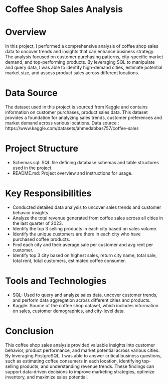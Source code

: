 # Coffee Shop Sales Analysis

<h1><a name="introduction">Overview</a></h1>
<p>In this project, I performed a comprehensive analysis of coffee shop sales data to uncover trends and insights that can enhance business strategy. The analysis focused on customer purchasing patterns, city-specific market demand, and top-performing products. By leveraging SQL to manipulate and query data, I was able to identify high-demand cities, estimate potential market size, and assess product sales across different locations. </p>


<h1><a name="projectobjectives">Data Source</a></h1>
<p>The dataset used in this project is sourced from Kaggle and contains information on customer purchases, product sales data. This dataset provides a foundation for analyzing sales trends, customer preferences and market demand across various locations. 
Data source : https://www.kaggle.com/datasets/ahmedabbas757/coffee-sales
 
</p>


<h1><a name="projectobjectives">Project Structure</a></h1>

- Schemas.sql:</b> SQL file defining database schemas and table structures used in the project.
- README.md: Project overview and instructions for usage.

<h1><a name="projectobjectives">Key Responsibilities</a></h1>

- Conducted detailed data analysis to uncover sales trends and customer behavior insights.
- Analyze the total revenue generated from coffee sales across all cities in the last quarter of 2023.
- Identify the top 3 selling products in each city based on sales volume.
- Identify the unique customers are there in each city who have purchased coffee products.
- Find each city and their average sale per customer and avg rent per customer.
- Identify top 3 city based on highest sales, return city name, total sale, total rent, total customers, estimated coffee consumer.


 <h1><a name="Tools and Technologies">Tools and Technologies</a></h1>
 
- SQL: Used to query and analyze sales data, uncover customer trends, and perform data aggregation across different cities and products.
- Kaggle: Source of the coffee shop dataset, which includes information on sales, customer demographics, and city-level data.


<h1><a name="projectobjectives">Conclusion</a></h1>
<p>This coffee shop sales analysis provided valuable insights into customer behavior, product performance, and market potential across various cities. By leveraging PostgreSQL, I was able to answer critical business questions, such as estimating coffee consumers in each location, identifying top-selling products, and understanding revenue trends. These findings can support data-driven decisions to improve marketing strategies, optimize inventory, and maximize sales potential. </p>

